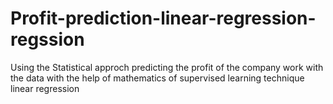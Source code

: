 # Profit-prediction-linear-regression-regssion
Using the Statistical approch predicting the profit of the company work with the data with the help of mathematics of supervised learning technique linear regression
